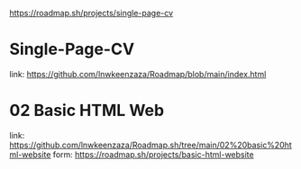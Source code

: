 
https://roadmap.sh/projects/single-page-cv

# Single-Page-CV
link: https://github.com/lnwkeenzaza/Roadmap/blob/main/index.html

# 02 Basic HTML Web
link: https://github.com/lnwkeenzaza/Roadmap.sh/tree/main/02%20basic%20html-website
form: https://roadmap.sh/projects/basic-html-website
